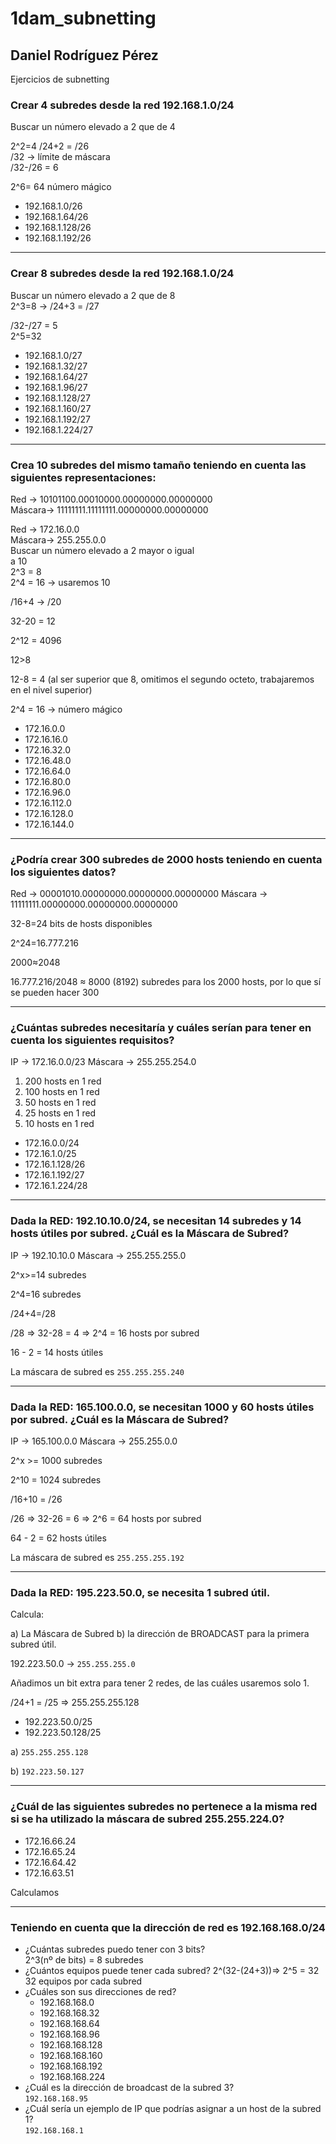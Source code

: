 # 1dam_subnetting
## Daniel Rodríguez Pérez
Ejercicios de subnetting

### Crear 4 subredes desde la red 192.168.1.0/24
Buscar un número elevado a 2 que de 4

2^2=4 /24+2 = /26 <br>
/32 -> límite de máscara <br>
/32-/26 = 6 <br>

2^6= 64 número mágico

- 192.168.1.0/26
- 192.168.1.64/26
- 192.168.1.128/26
- 192.168.1.192/26


---------------------------------------------

### Crear 8 subredes desde la red 192.168.1.0/24
Buscar un número elevado a 2 que de 8 <br>
2^3=8 -> /24+3 = /27 <br>


/32-/27 = 5 <br>
2^5=32 <br>

- 192.168.1.0/27
- 192.168.1.32/27
- 192.168.1.64/27
- 192.168.1.96/27
- 192.168.1.128/27
- 192.168.1.160/27
- 192.168.1.192/27
- 192.168.1.224/27

---------------------------------------------

### Crea 10 subredes del mismo tamaño teniendo en cuenta las siguientes representaciones:
Red -> 10101100.00010000.00000000.00000000 <br>
Máscara-> 11111111.11111111.00000000.00000000

Red -> 172.16.0.0 <br>
Máscara-> 255.255.0.0 <br>
Buscar un número elevado a 2 mayor o igual <br>
a 10 <br>
2^3 = 8 <br>
2^4 = 16 -> usaremos 10 <br>

/16+4 -> /20 <br>

32-20 = 12 <br>

2^12 = 4096 <br>

12>8 <br>

12-8 = 4 (al ser superior que 8, omitimos el segundo octeto, trabajaremos en el nivel superior) <br>

2^4 = 16 -> número mágico <br>

- 172.16.0.0
- 172.16.16.0
- 172.16.32.0
- 172.16.48.0
- 172.16.64.0
- 172.16.80.0
- 172.16.96.0
- 172.16.112.0
- 172.16.128.0
- 172.16.144.0

---------------------------------------------

### ¿Podría crear 300 subredes de 2000 hosts teniendo en cuenta los siguientes datos?
Red -> 00001010.00000000.00000000.00000000
Máscara -> 11111111.00000000.00000000.00000000

32-8=24 bits de hosts disponibles

2^24=16.777.216

2000≈2048

16.777.216/2048 ≈ 8000 (8192) subredes para los 2000 hosts, por lo que sí se pueden hacer 300

---------------------------------------------

### ¿Cuántas subredes necesitaría y cuáles serían para tener en cuenta los siguientes requisitos?
IP -> 172.16.0.0/23
Máscara -> 255.255.254.0

1. 200 hosts en 1 red
2. 100 hosts en 1 red
3. 50 hosts en 1 red
4. 25 hosts en 1 red
5. 10 hosts en 1 red


- 172.16.0.0/24
- 172.16.1.0/25
- 172.16.1.128/26
- 172.16.1.192/27
- 172.16.1.224/28

---------------------------------------------

### Dada la RED: 192.10.10.0/24, se necesitan 14 subredes y 14 hosts útiles por subred. ¿Cuál es la Máscara de Subred?
IP -> 192.10.10.0
Máscara -> 255.255.255.0

2^x>=14 subredes

2^4=16 subredes

/24+4=/28

/28 => 32-28 = 4 => 2^4 = 16 hosts por subred

16 - 2 = 14 hosts útiles

La máscara de subred es `255.255.255.240`


---------------------------------------------

### Dada la RED: 165.100.0.0, se necesitan 1000 y 60 hosts útiles por subred. ¿Cuál es la Máscara de Subred?
IP -> 165.100.0.0
Máscara -> 255.255.0.0

2^x >= 1000 subredes

2^10 = 1024 subredes

/16+10 = /26

/26 => 32-26 = 6 => 2^6 = 64 hosts por subred

64 - 2 = 62 hosts útiles

La máscara de subred es `255.255.255.192`


---------------------------------------------

### Dada la RED: 195.223.50.0, se necesita 1 subred útil.

Calcula:

a) La Máscara de Subred
b) la dirección de BROADCAST para la primera subred útil.

192.223.50.0 -> `255.255.255.0`

Añadimos un bit extra para tener 2 redes, de las cuáles usaremos solo 1.

/24+1 = /25 => 255.255.255.128

- 192.223.50.0/25
- 192.223.50.128/25

a) `255.255.255.128`

b) `192.223.50.127`


---------------------------------------------

### ¿Cuál de las siguientes subredes no pertenece a la misma red si se ha utilizado la máscara de subred 255.255.224.0?

- 172.16.66.24
- 172.16.65.24
- 172.16.64.42
- 172.16.63.51

Calculamos


---------------------------------------------

### Teniendo en cuenta que la dirección de red es 192.168.168.0/24
- ¿Cuántas subredes puedo tener con 3 bits? <br>
2^3(nº de bits) = 8 subredes
- ¿Cuántos equipos puede tener cada subred?
2^(32-(24+3))=> 2^5 = 32 <br>
32 equipos por cada subred
- ¿Cuáles son sus direcciones de red?
  - 192.168.168.0
  - 192.168.168.32
  - 192.168.168.64
  - 192.168.168.96
  - 192.168.168.128
  - 192.168.168.160
  - 192.168.168.192
  - 192.168.168.224
- ¿Cuál es la dirección de broadcast de la subred 3?<br>
`192.168.168.95`
- ¿Cuál sería un ejemplo de IP que podrías asignar a un host de la subred 1?<br>
`192.168.168.1`

